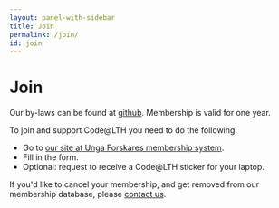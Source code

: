 ```yaml
---
layout: panel-with-sidebar
title: Join
permalink: /join/
id: join
---
```


# Join

Our by-laws can be found at [github](https://github.com/Code-at-LTH/meta).
Membership is valid for one year.

To join and support Code@LTH you need to do the following:

- Go to [our site at Unga Forskares membership system](https://ebas.ungaforskare.se/signups/index/62).
- Fill in the form.
- Optional: request to receive a Code@LTH sticker for your laptop.

If you'd like to cancel your membership, and get removed from our membership database, please [contact us](/about/).
